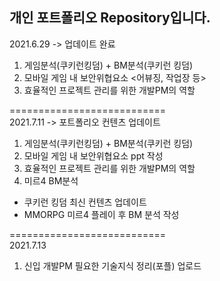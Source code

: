 ## 개인 포트폴리오 Repository입니다.

2021.6.29 -> 업데이트 완료
1. 게임분석(쿠키런킹덤) + BM분석(쿠키런 킹덤)
2. 모바일 게임 내 보안위협요소 <어뷰징, 작업장 등>
3. 효율적인 프로젝트 관리를 위한 개발PM의 역할

===========================<br>
2021.7.11 -> 포트폴리오 컨텐츠 업데이트
1. 게임분석(쿠키런킹덤) + BM분석(쿠키런 킹덤)
2. 모바일 게임 내 보안위협요소 ppt 작성
3. 효율적인 프로젝트 관리를 위한 개발PM의 역할
4. 미르4 BM분석

* 쿠키런 킹덤 최신 컨텐츠 업데이트
* MMORPG 미르4 플레이 후 BM 분석 작성

===========================<br>
2021.7.13
1. 신입 개발PM 필요한 기술지식 정리(포플) 업로드
